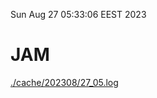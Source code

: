 Sun Aug 27 05:33:06 EEST 2023
# JAM
<a href='./cache/202308/27_05.log'>./cache/202308/27_05.log</a>
